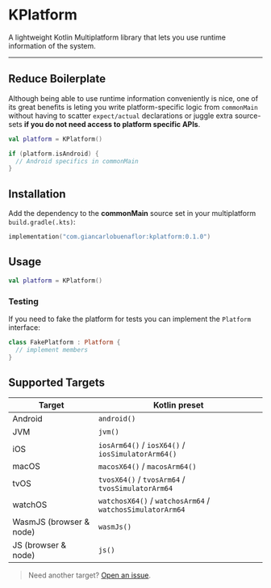 # KPlatform

A lightweight Kotlin Multiplatform library that lets you use runtime information of the system.  

---

## Reduce Boilerplate

Although being able to use runtime information conveniently is nice, one of its great benefits is 
leting you write platform-specific logic from `commonMain` without having to scatter `expect/actual`
declarations or juggle extra source-sets **if you do not need access to platform specific APIs**.

```kotlin
val platform = KPlatform()

if (platform.isAndroid) {
  // Android specifics in commonMain
}
```

## Installation

Add the dependency to the **commonMain** source set in your multiplatform `build.gradle(.kts)`:

```kts
implementation("com.giancarlobuenaflor:kplatform:0.1.0")
```

## Usage

```kotlin
val platform = KPlatform()
```

### Testing 

If you need to fake the platform for tests you can implement the `Platform` interface:

```kotlin
class FakePlatform : Platform {
  // implement members
}
```

## Supported Targets

| Target                    | Kotlin preset                                              |
|---------------------------|------------------------------------------------------------|
| Android                   | `android()`                                                |
| JVM                       | `jvm()`                                                    |
| iOS                       | `iosArm64()` / `iosX64()` / `iosSimulatorArm64()`          |
| macOS                     | `macosX64()` / `macosArm64()`                              |
| tvOS                      | `tvosX64()` / `tvosArm64` / `tvosSimulatorArm64`           |
| watchOS                   | `watchosX64()` / `watchosArm64` / `watchosSimulatorArm64`  |
| WasmJS (browser & node)   | `wasmJs()`                                                 |
| JS (browser & node)       | `js()`                                                     |

> Need another target?  [Open an issue](https://github.com/your-org/kplatform/issues).
